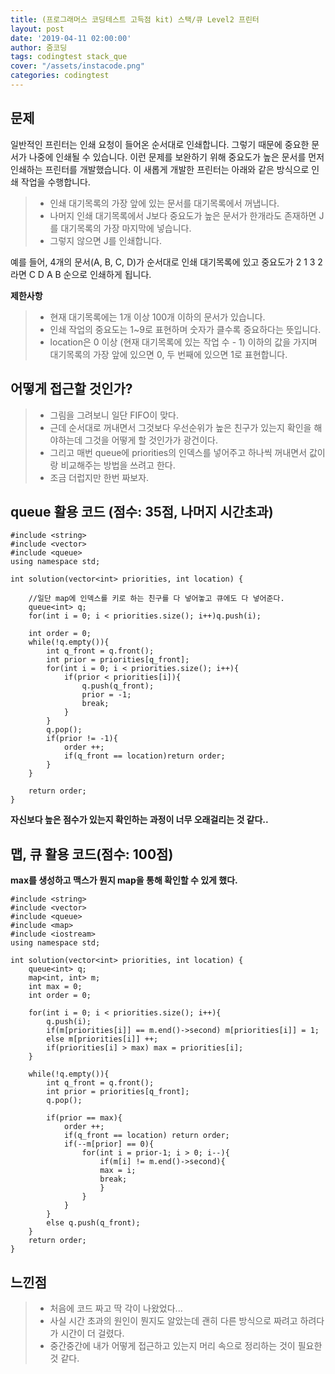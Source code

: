 ```yaml
---
title: (프로그래머스 코딩테스트 고득점 kit) 스택/큐 Level2 프린터
layout: post
date: '2019-04-11 02:00:00'
author: 줌코딩
tags: codingtest stack_que
cover: "/assets/instacode.png"
categories: codingtest
---
```


## 문제

일반적인 프린터는 인쇄 요청이 들어온 순서대로 인쇄합니다. 그렇기 때문에 중요한 문서가 나중에 인쇄될 수 있습니다. 이런 문제를 보완하기 위해 중요도가 높은 문서를 먼저 인쇄하는 프린터를 개발했습니다. 이 새롭게 개발한 프린터는 아래와 같은 방식으로 인쇄 작업을 수행합니다.

 >* 인쇄 대기목록의 가장 앞에 있는 문서를 대기목록에서 꺼냅니다.
 >* 나머지 인쇄 대기목록에서 J보다 중요도가 높은 문서가 한개라도 존재하면 J를 대기목록의 가장 마지막에 넣습니다.
 >* 그렇지 않으면 J를 인쇄합니다.
 
 예를 들어, 4개의 문서(A, B, C, D)가 순서대로 인쇄 대기목록에 있고 중요도가 2 1 3 2 라면 C D A B 순으로 인쇄하게 됩니다.
 
**제한사항**

>* 현재 대기목록에는 1개 이상 100개 이하의 문서가 있습니다.
>* 인쇄 작업의 중요도는 1~9로 표현하며 숫자가 클수록 중요하다는 뜻입니다.
>* location은 0 이상 (현재 대기목록에 있는 작업 수 - 1) 이하의 값을 가지며 대기목록의 가장 앞에 있으면 0, 두 번째에 있으면 1로 표현합니다.

## 어떻게 접근할 것인가?

>* 그림을 그려보니 일단 FIFO이 맞다.
>* 근데 순서대로 꺼내면서 그것보다 우선순위가 높은 친구가 있는지 확인을 해야하는데 그것을 어떻게 할 것인가가 광건이다.
>* 그리고 매번 queue에 priorities의 인덱스를 넣어주고 하나씩 꺼내면서 값이랑 비교해주는 방법을 쓰려고 한다. 
>* 조금 더럽지만 한번 짜보자.

## queue 활용 코드 (점수: 35점, 나머지 시간초과)

    #include <string>
    #include <vector>
    #include <queue>
    using namespace std;

    int solution(vector<int> priorities, int location) {

        //일단 map에 인덱스를 키로 하는 친구를 다 넣어놓고 큐에도 다 넣어준다.
        queue<int> q;
        for(int i = 0; i < priorities.size(); i++)q.push(i);

        int order = 0;
        while(!q.empty()){
            int q_front = q.front();
            int prior = priorities[q_front];
            for(int i = 0; i < priorities.size(); i++){
                if(prior < priorities[i]){
                    q.push(q_front);
                    prior = -1;
                    break;
                }
            }
            q.pop();
            if(prior != -1){
                order ++;
                if(q_front == location)return order;
            }
        }

        return order;
    }

 **자신보다 높은 점수가 있는지 확인하는 과정이 너무 오래걸리는 것 같다..** 

## 맵, 큐 활용 코드(점수: 100점)

**max를 생성하고 맥스가 뭔지 map을 통해 확인할 수 있게 했다.**

    #include <string>
    #include <vector>
    #include <queue>
    #include <map>
    #include <iostream>
    using namespace std;

    int solution(vector<int> priorities, int location) {
        queue<int> q;
        map<int, int> m;
        int max = 0;
        int order = 0;

        for(int i = 0; i < priorities.size(); i++){
            q.push(i);
            if(m[priorities[i]] == m.end()->second) m[priorities[i]] = 1;
            else m[priorities[i]] ++;
            if(priorities[i] > max) max = priorities[i];
        }

        while(!q.empty()){
            int q_front = q.front();
            int prior = priorities[q_front];
            q.pop();

            if(prior == max){
                order ++;
                if(q_front == location) return order;
                if(--m[prior] == 0){
                    for(int i = prior-1; i > 0; i--){
                        if(m[i] != m.end()->second){
                        max = i;
                        break;
                        } 
                    }   
                }
            }
            else q.push(q_front);
        }
        return order;
    }


## 느낀점

>* 처음에 코드 짜고 딱 각이 나왔었다... 
>* 사실 시간 초과의 원인이 뭔지도 알았는데 괜히 다른 방식으로 짜려고 하려다가 시간이 더 걸렸다. 
>* 중간중간에 내가 어떻게 접근하고 있는지 머리 속으로 정리하는 것이 필요한 것 같다.
